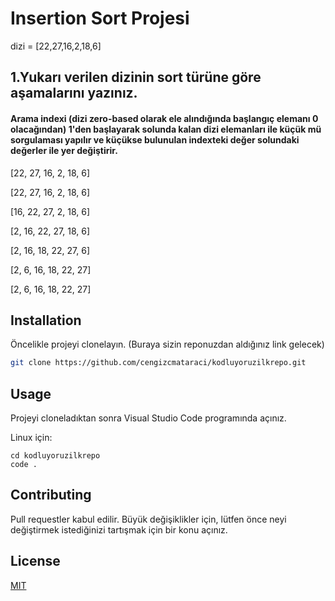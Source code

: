 # Insertion Sort Projesi

dizi = [22,27,16,2,18,6]
## 1.Yukarı verilen dizinin sort türüne göre aşamalarını yazınız.
#### Arama indexi (dizi zero-based olarak ele alındığında başlangıç elemanı 0 olacağından) 1'den başlayarak solunda kalan dizi elemanları ile küçük mü sorgulaması yapılır ve küçükse bulunulan indexteki değer solundaki değerler ile yer değiştirir.

[22, 27, 16, 2, 18, 6] 

[22, 27, 16, 2, 18, 6]

[16, 22, 27, 2, 18, 6]

[2, 16, 22, 27, 18, 6]

[2, 16, 18, 22, 27, 6]

[2, 6, 16, 18, 22, 27]

[2, 6, 16, 18, 22, 27]

## Installation

Öncelikle projeyi clonelayın. (Buraya sizin reponuzdan aldığınız link gelecek)

```bash
git clone https://github.com/cengizcmataraci/kodluyoruzilkrepo.git
```

## Usage

Projeyi cloneladıktan sonra Visual Studio Code programında açınız.

Linux için:
```linux
cd kodluyoruzilkrepo
code .
```

## Contributing
Pull requestler kabul edilir. Büyük değişiklikler için, lütfen önce neyi değiştirmek istediğinizi tartışmak için bir konu açınız.


## License
[MIT](https://choosealicense.com/licenses/mit/)
